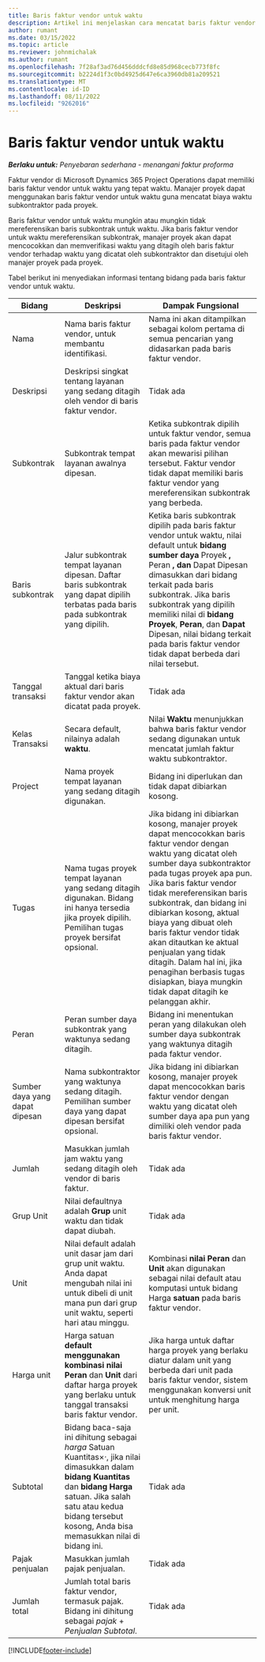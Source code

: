 ```yaml
---
title: Baris faktur vendor untuk waktu
description: Artikel ini menjelaskan cara mencatat baris faktur vendor untuk biaya waktu yang dimasukkan oleh subkontraktor.
author: rumant
ms.date: 03/15/2022
ms.topic: article
ms.reviewer: johnmichalak
ms.author: rumant
ms.openlocfilehash: 7f28af3ad76d456dddcfd8e85d968cecb773f8fc
ms.sourcegitcommit: b2224d1f3c0bd4925d647e6ca3960db81a209521
ms.translationtype: MT
ms.contentlocale: id-ID
ms.lasthandoff: 08/11/2022
ms.locfileid: "9262016"
---
```

# <a name="vendor-invoice-lines-for-time"></a>Baris faktur vendor untuk waktu

_**Berlaku untuk:** Penyebaran sederhana - menangani faktur proforma_

Faktur vendor di Microsoft Dynamics 365 Project Operations dapat memiliki baris faktur vendor untuk waktu yang tepat waktu. Manajer proyek dapat menggunakan baris faktur vendor untuk waktu guna mencatat biaya waktu subkontraktor pada proyek.

Baris faktur vendor untuk waktu mungkin atau mungkin tidak mereferensikan baris subkontrak untuk waktu. Jika baris faktur vendor untuk waktu mereferensikan subkontrak, manajer proyek akan dapat mencocokkan dan memverifikasi waktu yang ditagih oleh baris faktur vendor terhadap waktu yang dicatat oleh subkontraktor dan disetujui oleh manajer proyek pada proyek.

Tabel berikut ini menyediakan informasi tentang bidang pada baris faktur vendor untuk waktu.

| Bidang | Deskripsi | Dampak Fungsional |
| --- | --- | --- |
| Nama | Nama baris faktur vendor, untuk membantu identifikasi. | Nama ini akan ditampilkan sebagai kolom pertama di semua pencarian yang didasarkan pada baris faktur vendor. |
| Deskripsi | Deskripsi singkat tentang layanan yang sedang ditagih oleh vendor di baris faktur vendor. | Tidak ada |
| Subkontrak | Subkontrak tempat layanan awalnya dipesan. | Ketika subkontrak dipilih untuk faktur vendor, semua baris pada faktur vendor akan mewarisi pilihan tersebut. Faktur vendor tidak dapat memiliki baris faktur vendor yang mereferensikan subkontrak yang berbeda. |
| Baris subkontrak | Jalur subkontrak tempat layanan dipesan. Daftar baris subkontrak yang dapat dipilih terbatas pada baris pada subkontrak yang dipilih. | Ketika baris subkontrak dipilih pada baris faktur vendor untuk waktu, nilai default untuk **bidang sumber daya** Proyek **,** Peran **, dan** Dapat Dipesan dimasukkan dari bidang terkait pada baris subkontrak. Jika baris subkontrak yang dipilih memiliki nilai di **bidang Proyek**, **Peran**, dan **Dapat** Dipesan, nilai bidang terkait pada baris faktur vendor tidak dapat berbeda dari nilai tersebut. |
| Tanggal transaksi | Tanggal ketika biaya aktual dari baris faktur vendor akan dicatat pada proyek. | Tidak ada |
| Kelas Transaksi | Secara default, nilainya adalah **waktu**. | Nilai **Waktu** menunjukkan bahwa baris faktur vendor sedang digunakan untuk mencatat jumlah faktur waktu subkontraktor. |
| Project | Nama proyek tempat layanan yang sedang ditagih digunakan. | Bidang ini diperlukan dan tidak dapat dibiarkan kosong. |
| Tugas | Nama tugas proyek tempat layanan yang sedang ditagih digunakan. Bidang ini hanya tersedia jika proyek dipilih. Pemilihan tugas proyek bersifat opsional. | Jika bidang ini dibiarkan kosong, manajer proyek dapat mencocokkan baris faktur vendor dengan waktu yang dicatat oleh sumber daya subkontraktor pada tugas proyek apa pun. Jika baris faktur vendor tidak mereferensikan baris subkontrak, dan bidang ini dibiarkan kosong, aktual biaya yang dibuat oleh baris faktur vendor tidak akan ditautkan ke aktual penjualan yang tidak ditagih. Dalam hal ini, jika penagihan berbasis tugas disiapkan, biaya mungkin tidak dapat ditagih ke pelanggan akhir. |
| Peran | Peran sumber daya subkontrak yang waktunya sedang ditagih. | Bidang ini menentukan peran yang dilakukan oleh sumber daya subkontrak yang waktunya ditagih pada faktur vendor. |
| Sumber daya yang dapat dipesan | Nama subkontraktor yang waktunya sedang ditagih. Pemilihan sumber daya yang dapat dipesan bersifat opsional. | Jika bidang ini dibiarkan kosong, manajer proyek dapat mencocokkan baris faktur vendor dengan waktu yang dicatat oleh sumber daya apa pun yang dimiliki oleh vendor pada baris faktur vendor. |
| Jumlah | Masukkan jumlah jam waktu yang sedang ditagih oleh vendor di baris faktur. |Tidak ada |
| Grup Unit | Nilai defaultnya adalah **Grup** unit waktu dan tidak dapat diubah. | Tidak ada |
| Unit | Nilai default adalah unit dasar jam dari grup unit waktu. Anda dapat mengubah nilai ini untuk dibeli di unit mana pun dari grup unit waktu, seperti hari atau minggu. | Kombinasi **nilai Peran** dan **Unit** akan digunakan sebagai nilai default atau komputasi untuk bidang Harga **satuan** pada baris faktur vendor. |
| Harga unit | Harga satuan **default menggunakan kombinasi nilai Peran** dan **Unit** dari daftar harga proyek yang berlaku untuk tanggal transaksi baris faktur vendor. | Jika harga untuk daftar harga proyek yang berlaku diatur dalam unit yang berbeda dari unit pada baris faktur vendor, sistem menggunakan konversi unit untuk menghitung harga per unit. |
| Subtotal | Bidang baca-saja ini dihitung sebagai *harga* Satuan Kuantitas&times;*·*, jika nilai dimasukkan dalam **bidang Kuantitas** dan **bidang Harga** satuan. Jika salah satu atau kedua bidang tersebut kosong, Anda bisa memasukkan nilai di bidang ini. | Tidak ada |
| Pajak penjualan | Masukkan jumlah pajak penjualan. | Tidak ada |
| Jumlah total | Jumlah total baris faktur vendor, termasuk pajak. Bidang ini dihitung sebagai *pajak* + *Penjualan Subtotal*. | Tidak ada |

[!INCLUDE[footer-include](../../includes/footer-banner.md)]
